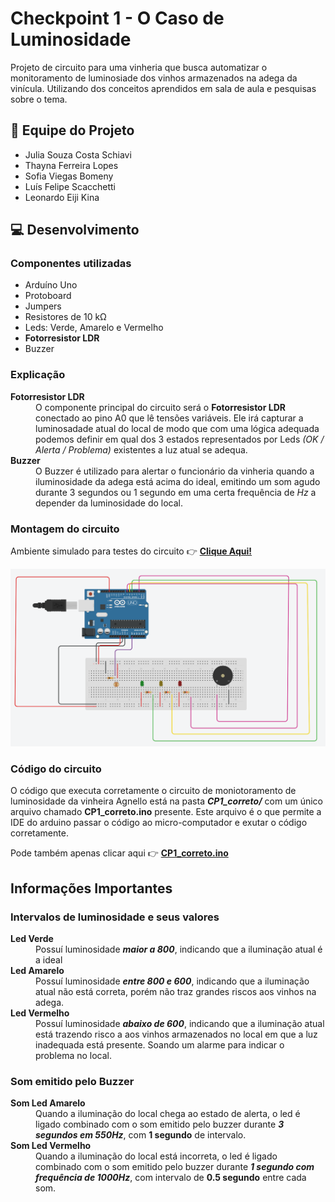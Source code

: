 # Checkpoint 1 - O Caso de Luminosidade
Projeto de circuito para uma vinheria que busca automatizar o monitoramento de luminosiade dos vinhos armazenados na adega da vinícula. Utilizando dos conceitos aprendidos em sala de aula e pesquisas sobre o tema.

## 👥 Equipe do Projeto
* Julia Souza Costa Schiavi 
* Thayna Ferreira Lopes 
* Sofia Viegas Bomeny 
* Luís Felipe Scacchetti 
* Leonardo Eiji Kina 

## 💻 Desenvolvimento

### Componentes utilizadas
* Arduíno Uno 
* Protoboard
* Jumpers
* Resistores de 10 kΩ
* Leds: Verde, Amarelo e Vermelho
* **Fotorresistor LDR**
* Buzzer 

### Explicação 
<dl>

<dt><strong>Fotorresistor LDR</strong></dt>
<dd>O componente principal do circuito será o <strong>Fotorresistor LDR</strong> conectado ao pino A0 que lê tensões variáveis. Ele irá capturar a luminosadade atual do local de modo que com uma lógica adequada podemos definir em qual dos 3 estados representados por Leds <em>(OK / Alerta / Problema)</em> existentes a luz atual se adequa.</dd>

<dt><strong> Buzzer </strong></dt>
<dd> O Buzzer é utilizado para alertar o funcionário da vinheria quando a iluminosidade da adega está acima do ideal, emitindo um som agudo durante 3 segundos ou 1 segundo em uma certa frequência de <em>Hz</em> a depender da luminosidade do local. </dd>

</dl>


### Montagem do circuito
Ambiente simulado para testes do circuito 👉 **[Clique Aqui!](https://www.tinkercad.com/things/f50hGzP5thd/editel?sharecode=tgZ8qZTpCSmsnTTNP5ABrLJkDg0fndhvUkt0YviL7DE)**

![Circuito montado em simulação](image.png)

### Código do circuito
O código que executa corretamente o circuito de moniotoramento de luminosidade da vinheira Agnello está na pasta ***CP1_correto/*** com um único arquivo chamado **CP1_correto.ino** presente. Este arquivo é o que permite a IDE do arduino passar o código ao micro-computador e exutar o código corretamente.

Pode também apenas clicar aqui 👉 **[CP1_correto.ino](https://github.com/user-mind/projetos-edgecomputing/blob/main/CP1_correto/CP1_correto.ino)**

## Informações Importantes

### Intervalos de luminosidade e seus valores
<dl>

<dt><strong>Led Verde</strong></dt>
<dd>Possuí luminosidade <strong><em>maior a 800</em></strong>, indicando que a iluminação atual é a ideal<dd>

<dt><strong>Led Amarelo</strong></dt>
<dd>Possuí luminosidade <strong><em>entre 800 e 600</em></strong>, indicando que a iluminação atual não está correta, porém não traz grandes riscos aos vinhos na adega.<dd>

<dt><strong>Led Vermelho</strong></dt>
<dd>Possuí luminosidade <strong><em>abaixo de 600</em></strong>, indicando que a iluminação atual está trazendo risco a aos vinhos armazenados no local em que a luz inadequada está presente. Soando um alarme para indicar o problema no local.<dd>

</dl>

### Som emitido pelo Buzzer
<dl>

<dt><strong>Som Led Amarelo</strong></dt>
<dd>Quando a iluminação do local chega ao estado de alerta, o led é ligado combinado com o som emitido pelo buzzer durante <strong><em>3 segundos em 550Hz</em></strong>, com <strong>1 segundo</strong> de intervalo.</dd>

<dt><strong>Som Led Vermelho</strong></dt>
<dd>Quando a iluminação do local está incorreta, o led é ligado combinado com o som emitido pelo buzzer durante <strong><em>1 segundo com frequência de 1000Hz</em></strong>, com intervalo de <strong>0.5 segundo</strong> entre cada som.</dd>

</dl>